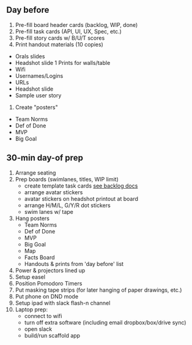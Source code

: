 ## Day before

1. Pre-fill board header cards (backlog, WIP, done)
1. Pre-fill task cards (API, UI, UX, Spec, etc.)
1. Pre-fill story cards w/ B/U/T scores
2. Print handout materials (10 copies)
  * Orals slides
  * Headshot slide
1 Prints for walls/table
  * Wifi
  * Usernames/Logins
  * URLs
  * Headshot slide 
  * Sample user story
1. Create "posters"
  * Team Norms
  * Def of Done
  * MVP
  * Big Goal

## 30-min day-of prep

1. Arrange seating
1. Prep boards (swimlanes, titles, WIP limit)
    * create template task cards [see backlog docs](https://github.com/STSILABS/flash-app/blob/develop/docs/process/BACKLOG.md)
    * arrange avatar stickers
    * avatar stickers on headshot printout at board
    * arrange H/M/L, G/Y/R dot stickers
    * swim lanes w/ tape
1. Hang posters
    * Team Norms
    * Def of Done
    * MVP
    * Big Goal
    * Map
    * Facts Board
    * Handouts & prints from 'day before' list
1. Power & projectors lined up
1. Setup easel
1. Position Pomodoro Timers
2. Put masking tape strips (for later hanging of paper drawings, etc.)
3. Put phone on DND mode
4. Setup ipad with slack flash-n channel
3. Laptop prep: 
    * connect to wifi
    * turn off extra software (including email dropbox/box/drive sync)
    * open slack
    * build/run scaffold app
